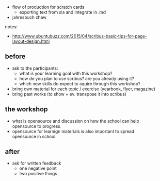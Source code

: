 - flow of production for scratch cards
  - exporting text from sla and integrate in .md
- jahresbuch zhaw

notes:
- http://www.ubuntubuzz.com/2015/04/scribus-basic-tips-for-page-layout-design.html


## before

- ask to the participants:
  - what is your learning goal with this workshop?
  - how do you plan to use scribus? are you already using it?
  - which new skills do expect to aquire through this workshop?
- bring own material for each topic / exercise (yearbook, flyer, magazine)
- bring past works (to show + ev. transpose it into scribus)

## the workshop

- what is opensource and discussion on how the school can help opensource to progress.
- opensource for learnign materials is also important to spread opensource in school.

## after
- ask for written feedback
  - one negative point
  - two positive things
